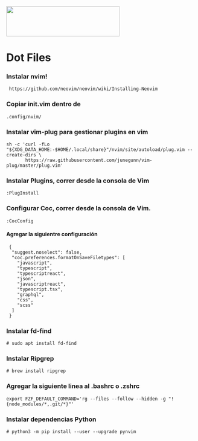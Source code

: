 <img src="https://upload.wikimedia.org/wikipedia/commons/thumb/4/4f/Neovim-logo.svg/2560px-Neovim-logo.svg.png" width="300" height="80">

# Dot Files 

### Instalar nvim!

```console
 https://github.com/neovim/neovim/wiki/Installing-Neovim 
```

### Copiar init.vim dentro de 
```console
.config/nvim/
```

### Instalar vim-plug para gestionar plugins en vim

```console
sh -c 'curl -fLo "${XDG_DATA_HOME:-$HOME/.local/share}"/nvim/site/autoload/plug.vim --create-dirs \
       https://raw.githubusercontent.com/junegunn/vim-plug/master/plug.vim'
```

### Instalar Plugins, correr desde la consola de Vim
```console
:PlugInstall
```

### Configurar Coc, correr desde la consola de Vim.
```console
:CocConfig
```

#### Agregar la siguientre configuración
```console
 {
  "suggest.noselect": false,
  "coc.preferences.formatOnSaveFiletypes": [
    "javascript",
    "typescript",
    "typescriptreact",
    "json",
    "javascriptreact",
    "typescript.tsx",
    "graphql",
    "css",
    "scss"
  ]
 }
```
### Instalar fd-find
```console
# sudo apt install fd-find
```

### Instalar Ripgrep
```console
# brew install ripgrep
```

### Agregar la siguiente linea al .bashrc o .zshrc
```console
export FZF_DEFAULT_COMMAND='rg --files --follow --hidden -g "!{node_modules/*,.git/*}"'
```

### Instalar dependencias Python
```console
# python3 -m pip install --user --upgrade pynvim

